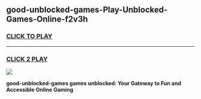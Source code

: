 
## good-unblocked-games-Play-Unblocked-Games-Online-f2v3h
<h3>
<a href="https://premium76.site?title=good-unblocked-games&ref=24A">CLICK TO PLAY</a></h3>
<hr>

<h3>
<a href="https://premium76.site?title=good-unblocked-games&ref=24A">CLICK 2 PLAY</a>
  
</h3>

<a href="https://premium76.site?title=good-unblocked-games&ref=24A"><img src="https://clearcache.store/games.png"></a>


**good-unblocked-games games unblocked: Your Gateway to Fun and Accessible Online Gaming**
